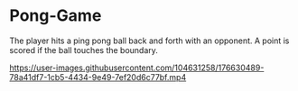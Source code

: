 # Pong-Game

The player hits a ping pong ball back and forth with an opponent. A point is scored if the ball touches the boundary.

https://user-images.githubusercontent.com/104631258/176630489-78a41df7-1cb5-4434-9e49-7ef20d6c77bf.mp4

